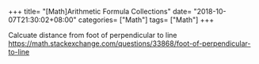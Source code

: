 +++
title= "[Math]Arithmetic Formula Collections"
date= "2018-10-07T21:30:02+08:00"
categories= ["Math"]
tags= ["Math"]
+++

Calcuate distance from foot of perpendicular to line  
https://math.stackexchange.com/questions/33868/foot-of-perpendicular-to-line